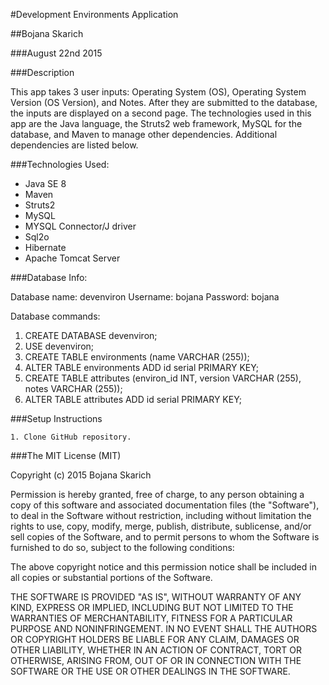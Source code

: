 #Development Environments Application

##Bojana Skarich

###August 22nd 2015

###Description

This app takes 3 user inputs: Operating System (OS), Operating System Version (OS Version), and Notes. After they are submitted to the database, the inputs are displayed on a second page. The technologies used in this app are the Java language, the Struts2 web framework, MySQL for the database, and Maven to manage other dependencies. Additional dependencies are listed below.

###Technologies Used:

* Java SE 8
* Maven
* Struts2
* MySQL
* MYSQL Connector/J driver
* Sql2o
* Hibernate 
* Apache Tomcat Server



###Database Info:

Database name: devenviron
Username: bojana
Password: bojana

Database commands:

1. CREATE DATABASE devenviron;
2. USE devenviron;
3. CREATE TABLE environments (name VARCHAR (255));
4. ALTER TABLE environments ADD id serial PRIMARY KEY;
5. CREATE TABLE attributes (environ_id INT, version VARCHAR (255), notes VARCHAR (255));
6. ALTER TABLE attributes ADD id serial PRIMARY KEY;


###Setup Instructions

    1. Clone GitHub repository.


###The MIT License (MIT)

Copyright (c) 2015 Bojana Skarich

Permission is hereby granted, free of charge, to any person obtaining a copy of this software and associated documentation files (the "Software"), to deal in the Software without restriction, including without limitation the rights to use, copy, modify, merge, publish, distribute, sublicense, and/or sell copies of the Software, and to permit persons to whom the Software is furnished to do so, subject to the following conditions:

The above copyright notice and this permission notice shall be included in all copies or substantial portions of the Software.

THE SOFTWARE IS PROVIDED "AS IS", WITHOUT WARRANTY OF ANY KIND, EXPRESS OR IMPLIED, INCLUDING BUT NOT LIMITED TO THE WARRANTIES OF MERCHANTABILITY, FITNESS FOR A PARTICULAR PURPOSE AND NONINFRINGEMENT. IN NO EVENT SHALL THE AUTHORS OR COPYRIGHT HOLDERS BE LIABLE FOR ANY CLAIM, DAMAGES OR OTHER LIABILITY, WHETHER IN AN ACTION OF CONTRACT, TORT OR OTHERWISE, ARISING FROM, OUT OF OR IN CONNECTION WITH THE SOFTWARE OR THE USE OR OTHER DEALINGS IN THE SOFTWARE.